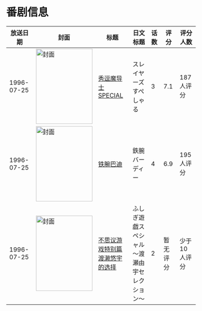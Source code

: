 # 番剧信息

|放送日期|封面|标题|日文标题|话数|评分|评分人数|
|---|---|---|---|---|---|---|
|1996-07-25|<img src="https://lain.bgm.tv/pic/cover/c/ac/86/11646_uy453.jpg" alt="封面" style="width:150px;height:200px;object-fit:cover;">|[秀逗魔导士SPECIAL](https://bangumi.tv/subject/11646)|スレイヤーズすぺしゃる|3|7.1|187人评分|
|1996-07-25|<img src="https://lain.bgm.tv/pic/cover/c/96/23/36587_2NufS.jpg" alt="封面" style="width:150px;height:200px;object-fit:cover;">|[铁腕巴迪](https://bangumi.tv/subject/36587)|鉄腕バーディー|4|6.9|195人评分|
|1996-07-25|<img src="https://lain.bgm.tv/pic/cover/c/45/39/425221_AgigA.jpg" alt="封面" style="width:150px;height:200px;object-fit:cover;">|[不思议游戏特别篇 渡濑悠宇的选择](https://bangumi.tv/subject/425221)|ふしぎ遊戯スペシャル～渡瀬由宇セレクション～|2|暂无评分|少于10人评分|
